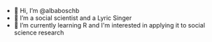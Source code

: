 - 👋 Hi, I’m @albaboschb
- 👀 I’m a social scientist and a Lyric Singer 
- 🌱 I’m currently learning R and I'm interested in applying it to social science research 


<!---
albaboschb/albaboschb is a ✨ special ✨ repository because its `README.md` (this file) appears on your GitHub profile.
You can click the Preview link to take a look at your changes.
--->
